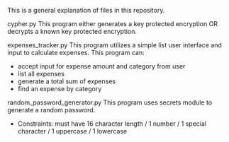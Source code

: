 This is a general explanation of files in this repository.

cypher.py
 This program either generates a key protected encryption OR decrypts a known key protected encryption.

 

expenses_tracker.py
 This program utilizes a simple list user interface and input to calculate expenses. This program can:
 - accept input for expense amount and category from user
 - list all expenses
 - generate a total sum of expenses
 - find an expense by category

   
 
random_password_generator.py
 This program uses secrets module to generate a random password.
- Constraints: must have 16 character length / 1 number / 1 special character / 1 uppercase / 1 lowercase

